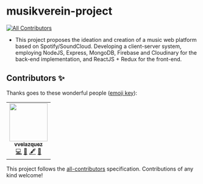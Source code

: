 # musikverein-project
<!-- ALL-CONTRIBUTORS-BADGE:START - Do not remove or modify this section -->
[![All Contributors](https://img.shields.io/badge/all_contributors-1-orange.svg?style=flat-square)](#contributors-)
<!-- ALL-CONTRIBUTORS-BADGE:END -->

- This project proposes the ideation and creation of a music web platform based on Spotify/SoundCloud. Developing a client-server system, employing NodeJS, Express, MongoDB, Firebase and
Cloudinary for the back-end implementation, and ReactJS + Redux for the front-end.

## Contributors ✨

Thanks goes to these wonderful people ([emoji key](https://allcontributors.org/docs/en/emoji-key)):

<!-- ALL-CONTRIBUTORS-LIST:START - Do not remove or modify this section -->
<!-- prettier-ignore-start -->
<!-- markdownlint-disable -->
<table>
  <tr>
    <td align="center"><a href="https://github.com/vvelazquezc"><img src="https://avatars.githubusercontent.com/u/73468274?v=4?s=100" width="100px;" alt=""/><br /><sub><b>vvelazquez</b></sub></a><br /><a href="https://github.com/Musikverein/musikverein-project/commits?author=vvelazquezc" title="Code">💻</a> <a href="#design-vvelazquezc" title="Design">🎨</a> <a href="#content-vvelazquezc" title="Content">🖋</a> <a href="#ideas-vvelazquezc" title="Ideas, Planning, & Feedback">🤔</a></td>
  </tr>
</table>

<!-- markdownlint-restore -->
<!-- prettier-ignore-end -->

<!-- ALL-CONTRIBUTORS-LIST:END -->

This project follows the [all-contributors](https://github.com/all-contributors/all-contributors) specification. Contributions of any kind welcome!